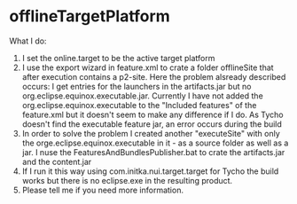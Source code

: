 # offlineTargetPlatform
What I do: 
1. I set the online.target to be the active target platform
2. I use the export wizard in feature.xml to crate a folder offlineSite that after execution contains a p2-site.
   Here the problem alsready described occurs: I get entries for the launchers in the artifacts.jar but no 
   org.eclipse.equinox.executable.jar. Currently I have not added the org.eclipse.equinox.executable to the 
   "Included features" of the feature.xml but it doesn't seem to make any difference if I do.
   As Tycho doesn't find the executable feature jar, an error occurs during the build 
3. In order to solve the problem I created another "executeSite" with only the orge.eclipse.equinox.executable in it - as a source folder as well as a jar. 
   I nuse the FeaturesAndBundlesPublisher.bat to crate the artifacts.jar and the content.jar
4. If I run it this way using com.initka.nui.target.target for Tycho the build works but there is no eclipse.exe in the resulting product.
5. Please tell me if you need more information.
